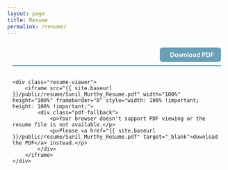 ```yaml
---
layout: page
title: Resume
permalink: /resume/
---
```


<div class="resume-container">
    <div class="resume-header">
        <div class="resume-actions">
            <a href="{{ site.baseurl }}/public/resume/Sunil_Murthy_Resume.pdf" class="btn-download" target="_blank">
                <i class="fas fa-download"></i> Download PDF
            </a>
        </div>
    </div>

    <div class="resume-viewer">
        <iframe src="{{ site.baseurl }}/public/resume/Sunil_Murthy_Resume.pdf" width="100%" height="100%" frameborder="0" style="width: 100% !important; height: 100% !important;">
            <div class="pdf-fallback">
                <p>Your browser doesn't support PDF viewing or the resume file is not available.</p>
                <p>Please <a href="{{ site.baseurl }}/public/resume/Sunil_Murthy_Resume.pdf" target="_blank">download the PDF</a> instead.</p>
            </div>
        </iframe>
    </div>
</div>

<style>
.resume-container {
    width: 100%;
    max-width: none;
    margin: 0;
    padding: 0.5rem;
    height: calc(100vh - 120px);
    display: flex;
    flex-direction: column;
    box-sizing: border-box;
}

.resume-header {
    display: flex;
    justify-content: flex-end;
    align-items: center;
    margin-bottom: 1rem;
    padding-bottom: 0.5rem;
    border-bottom: 2px solid #6a9fb5;
    flex-shrink: 0;
}

.resume-actions {
    display: flex;
    gap: 1rem;
}

.btn-download {
    display: inline-flex;
    align-items: center;
    padding: 0.5rem 1rem;
    background-color: #6a9fb5;
    color: white;
    text-decoration: none;
    border-radius: 6px;
    font-weight: 600;
    font-size: 0.9rem;
    transition: all 0.3s ease;
    border: none;
    cursor: pointer;
}

.btn-download:hover {
    background-color: #5a8fa5;
    text-decoration: none;
    color: white;
    transform: translateY(-1px);
    box-shadow: 0 2px 8px rgba(106, 159, 181, 0.3);
}

.btn-download i {
    margin-right: 0.5rem;
}

.resume-viewer {
    background: white;
    border-radius: 4px;
    box-shadow: 0 2px 8px rgba(0, 0, 0, 0.1);
    overflow: hidden;
    border: 1px solid #e5e5e5;
    flex: 1;
    width: 100%;
    min-height: 600px;
    padding: 0;
    margin: 0;
    box-sizing: border-box;
}

.resume-viewer iframe {
    width: 100% !important;
    height: 100% !important;
    border: none;
    display: block;
    padding: 0;
    margin: 0;
    box-sizing: border-box;
    object-fit: fill;
}

.pdf-fallback {
    padding: 2rem;
    text-align: center;
    background: #f8f9fa;
    color: #6c757d;
    height: 100%;
    display: flex;
    flex-direction: column;
    justify-content: center;
    align-items: center;
}

.pdf-fallback p {
    margin-bottom: 1rem;
    font-size: 1rem;
}

/* Dark theme adjustments */
.dark-theme .resume-header {
    border-bottom-color: #6a9fb5;
}

.dark-theme .resume-viewer {
    background-color: #2d2d2d;
    border-color: #404040;
    box-shadow: 0 2px 8px rgba(0, 0, 0, 0.3);
}

.dark-theme .pdf-fallback {
    background-color: #1a1a1a;
    color: #b0b0b0;
}

.dark-theme .btn-download {
    background-color: #6a9fb5;
}

.dark-theme .btn-download:hover {
    background-color: #5a8fa5;
}

/* Responsive adjustments */
@media (max-width: 768px) {
    .resume-header {
        flex-direction: column;
        gap: 0.5rem;
        text-align: center;
        margin-bottom: 0.75rem;
    }

    .resume-actions {
        justify-content: center;
    }

    .btn-download {
        padding: 0.4rem 0.8rem;
        font-size: 0.85rem;
    }

    .resume-container {
        height: calc(100vh - 80px);
        padding: 0.5rem;
    }

    .resume-viewer {
        flex: 1;
        width: 100%;
        min-height: 500px;
    }

    .resume-viewer iframe {
        width: 100% !important;
        height: 100% !important;
    }

    .pdf-fallback {
        padding: 1.5rem 1rem;
    }
}

/* Override any default iframe styling */
.resume-viewer iframe {
    transform: scale(1) !important;
    transform-origin: 0 0 !important;
    zoom: 1 !important;
}

/* Force full width utilization */
.resume-container * {
    box-sizing: border-box;
}

/* Ensure no margins or padding interfere */
.page {
    padding: 0 !important;
    margin: 0 !important;
}

.content {
    padding-top: 2rem !important;
    padding-bottom: 1rem !important;
}

/* Ensure iframe fills available space */
@media (min-width: 769px) {
    .resume-container {
        height: calc(100vh - 100px);
        padding: 0.75rem;
    }

    .resume-viewer {
        flex: 1;
        width: 100%;
    }

    .resume-viewer iframe {
        width: 100% !important;
        height: 100% !important;
    }
}
</style>
